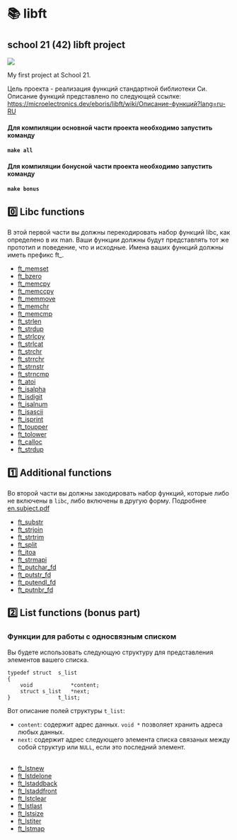 # 📚 libft

## school 21 (42) libft project

<img src="./image.jpg" width=%80 height=%80>

My first project at School 21.

Цель проекта - реализация функций стандартной библиотеки Си.
Описание функций представлено по следующей ссылке:
https://microelectronics.dev/eboris/libft/wiki/Описание-функций?lang=ru-RU

#### Для компиляции основной части проекта необходимо запустить команду <br>
#### ```make all```  <br> 

#### Для компиляции бонусной части проекта необходимо запустить команду <br>
#### ```make bonus```  <br>

## 0️⃣ Libc functions

В этой первой части вы должны перекодировать набор функций libc, как определено в их man.
Ваши функции должны будут представлять тот же прототип и поведение, что и исходные.
Имена ваших функций должны иметь префикс ft_. 

* [ft_memset](/tree/master/libft/ft_memset.c)
* [ft_bzero](/ft_bzero.c)
* [ft_memcpy](/ft_memcpy.c)
* [ft_memccpy](/ft_memccpy.c)
* [ft_memmove](/ft_memmove.c)
* [ft_memchr](/ft_memchr.c)
* [ft_memcmp](/ft_memcmp.c)
* [ft_strlen](/ft_strlen.c)
* [ft_strdup](/ft_strdup.c)
* [ft_strlcpy](/ft_strlcpy.c)
* [ft_strlcat](/ft_strlcat.c)
* [ft_strchr](/ft_strchr.c)
* [ft_strrchr](/ft_strrchr.c)
* [ft_strnstr](/ft_strnstr.c)
* [ft_strncmp](/ft_strncmp.c)
* [ft_atoi](//ft_atoi.c)
* [ft_isalpha](/ft_isalpha.c)
* [ft_isdigit](/ft_isdigit.c)
* [ft_isalnum](/ft_isalnum.c)
* [ft_isascii](/ft_isascii.c)
* [ft_isprint](/ft_isprint.c)
* [ft_toupper](/ft_toupper.c)
* [ft_tolower](/ft_tolower.c)
* [ft_calloc](/ft_calloc.c)
* [ft_strdup](/ft_strdup.c)

## 1️⃣ Additional functions
Во второй части вы должны закодировать набор функций, которые либо не включены в `libc`, либо включены в другую форму.
Подробнее [en.subject.pdf](/en.subject.pdf)

* [ft_substr](/ft_substr.c)
* [ft_strjoin](/ft_strjoin.c)
* [ft_strtrim](/ft_strtrim.c)
* [ft_split](/ft_split.c)
* [ft_itoa](/ft_itoa.c)
* [ft_strmapi](/ft_strmapi.c)
* [ft_putchar_fd](/ft_putchar_fd.c)
* [ft_putstr_fd](/ft_putstr_fd.c)
* [ft_putendl_fd](/ft_putendl_fd.c)
* [ft_putnbr_fd](/ft_putnbr_fd.c)

## 2️⃣ List functions (bonus part)

### Функции для работы с односвязным списком

Вы будете использовать следующую структуру для представления элементов вашего списка.

```
typedef struct  s_list
{
    void            *content;
    struct s_list   *next;
}               t_list;
```

Вот описание полей структуры `t_list`:

- `content`: содержит адрес данных. `void *` позволяет хранить адреса любых данных.
- `next`: содержит адрес следующего элемента списка связаных между собой структур или `NULL`, если это последний элемент.</br>
  </br>
* [ft_lstnew](/ft_lstnew.c)
* [ft_lstdelone](/ft_lstdelone.c)
* [ft_lstaddback](/ft_lstadd_back.c)
* [ft_lstaddfront](/ft_lstadd_front.c)
* [ft_lstclear](/ft_lstclear.c)
* [ft_lstlast](/ft_lstlast.c)
* [ft_lstsize](/ft_lstsize.c)
* [ft_lstiter](/ft_lstiter.c)
* [ft_lstmap](/ft_lstmap.c)
